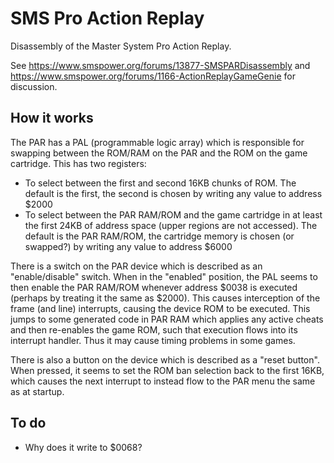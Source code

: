 SMS Pro Action Replay
=====================

Disassembly of the Master System Pro Action Replay.

See https://www.smspower.org/forums/13877-SMSPARDisassembly and https://www.smspower.org/forums/1166-ActionReplayGameGenie for discussion.

How it works
------------

The PAR has a PAL (programmable logic array) which is responsible for swapping between the ROM/RAM on the PAR and the ROM on the game cartridge. This has two registers:

- To select between the first and second 16KB chunks of ROM. The default is the first, the second is chosen by writing any value to address $2000
- To select between the PAR RAM/ROM and the game cartridge in at least the first 24KB of address space (upper regions are not accessed). The default is the PAR RAM/ROM, the cartridge memory is chosen (or swapped?) by writing any value to address $6000

There is a switch on the PAR device which is described as an "enable/disable" switch. When in the "enabled" position, the PAL seems to then enable the PAR RAM/ROM whenever address $0038 is executed (perhaps by treating it the same as $2000). This causes interception of the frame (and line) interrupts, causing the device ROM to be executed. This jumps to some generated code in PAR RAM which applies any active cheats and then re-enables the game ROM, such that execution flows into its interrupt handler. Thus it may cause timing problems in some games.

There is also a button on the device which is described as a "reset button". When pressed, it seems to set the ROM ban selection back to the first 16KB, which causes the next interrupt to instead flow to the PAR menu the same as at startup.

To do
-----

- Why does it write to $0068?